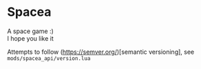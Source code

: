 # Spacea

A space game :)  
I hope you like it

Attempts to follow (https://semver.org/)[semantic versioning], see `mods/spacea_api/version.lua`
